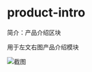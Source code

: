 # product-intro

简介：产品介绍区块

用于左文右图产品介绍模块

![截图](https://unpkg.com/@icedesign/product-intro-block/screenshot.png)
